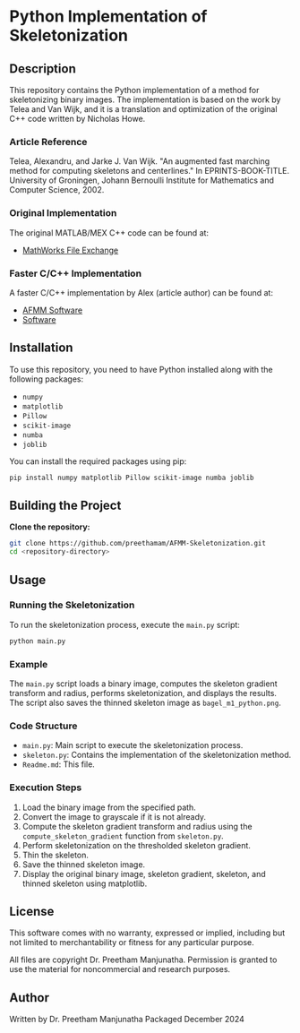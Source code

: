 # Python Implementation of Skeletonization

## Description

This repository contains the Python implementation of a method for skeletonizing binary images. The implementation is based on the work by Telea and Van Wijk, and it is a translation and optimization of the original C++ code written by Nicholas Howe.

### Article Reference
Telea, Alexandru, and Jarke J. Van Wijk. "An augmented fast marching method for computing skeletons and centerlines." In EPRINTS-BOOK-TITLE. University of Groningen, Johann Bernoulli Institute for Mathematics and Computer Science, 2002.

### Original Implementation
The original MATLAB/MEX C++ code can be found at:
- [MathWorks File Exchange](https://www.mathworks.com/matlabcentral/fileexchange/11123-better-skeletonization)

### Faster C/C++ Implementation
A faster C/C++ implementation by Alex (article author) can be found at:
- [AFMM Software](https://webspace.science.uu.nl/~telea001/uploads/Software/AFMM/)
- [Software](https://webspace.science.uu.nl/~telea001/Software/Software)

## Installation

To use this repository, you need to have Python installed along with the following packages:
- `numpy`
- `matplotlib`
- `Pillow`
- `scikit-image`
- `numba`
- `joblib`

You can install the required packages using pip:
```sh
pip install numpy matplotlib Pillow scikit-image numba joblib
```

## Building the Project

**Clone the repository:**

```sh
git clone https://github.com/preethamam/AFMM-Skeletonization.git
cd <repository-directory>
```

## Usage

### Running the Skeletonization
To run the skeletonization process, execute the `main.py` script:
```sh
python main.py
```

### Example
The `main.py` script loads a binary image, computes the skeleton gradient transform and radius, performs skeletonization, and displays the results. The script also saves the thinned skeleton image as `bagel_m1_python.png`.

### Code Structure
- `main.py`: Main script to execute the skeletonization process.
- `skeleton.py`: Contains the implementation of the skeletonization method.
- `Readme.md`: This file.

### Execution Steps
1. Load the binary image from the specified path.
2. Convert the image to grayscale if it is not already.
3. Compute the skeleton gradient transform and radius using the `compute_skeleton_gradient` function from `skeleton.py`.
4. Perform skeletonization on the thresholded skeleton gradient.
5. Thin the skeleton.
6. Save the thinned skeleton image.
7. Display the original binary image, skeleton gradient, skeleton, and thinned skeleton using matplotlib.

## License

This software comes with no warranty, expressed or implied, including but not limited to merchantability or fitness for any particular purpose.

All files are copyright Dr. Preetham Manjunatha. Permission is granted to use the material for noncommercial and research purposes.

## Author

Written by Dr. Preetham Manjunatha
Packaged December 2024
